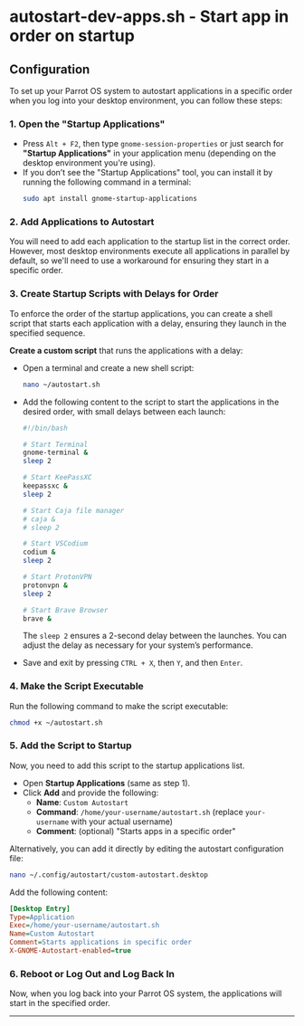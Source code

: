 # autostart-dev-apps.sh - Start app in order on startup

## Configuration

To set up your Parrot OS system to autostart applications in a specific order when you log into your desktop environment, you can follow these steps:

### 1. **Open the "Startup Applications"**
   - Press `Alt + F2`, then type `gnome-session-properties` or just search for **"Startup Applications"** in your application menu (depending on the desktop environment you're using).
   - If you don’t see the "Startup Applications" tool, you can install it by running the following command in a terminal:
     ```bash
     sudo apt install gnome-startup-applications
     ```

### 2. **Add Applications to Autostart**
   You will need to add each application to the startup list in the correct order. However, most desktop environments execute all applications in parallel by default, so we'll need to use a workaround for ensuring they start in a specific order.

### 3. **Create Startup Scripts with Delays for Order**
   To enforce the order of the startup applications, you can create a shell script that starts each application with a delay, ensuring they launch in the specified sequence.

   **Create a custom script** that runs the applications with a delay:

   - Open a terminal and create a new shell script:
     ```bash
     nano ~/autostart.sh
     ```
   - Add the following content to the script to start the applications in the desired order, with small delays between each launch:

     ```bash
     #!/bin/bash

     # Start Terminal
     gnome-terminal &
     sleep 2

     # Start KeePassXC
     keepassxc &
     sleep 2

     # Start Caja file manager
     # caja &
     # sleep 2

     # Start VSCodium
     codium &
     sleep 2

     # Start ProtonVPN
     protonvpn &
     sleep 2

     # Start Brave Browser
     brave &
     ```

     The `sleep 2` ensures a 2-second delay between the launches. You can adjust the delay as necessary for your system’s performance.

   - Save and exit by pressing `CTRL + X`, then `Y`, and then `Enter`.

### 4. **Make the Script Executable**
   Run the following command to make the script executable:
   ```bash
   chmod +x ~/autostart.sh
   ```

### 5. **Add the Script to Startup**
   Now, you need to add this script to the startup applications list.

   - Open **Startup Applications** (same as step 1).
   - Click **Add** and provide the following:
     - **Name**: `Custom Autostart`
     - **Command**: `/home/your-username/autostart.sh` (replace `your-username` with your actual username)
     - **Comment**: (optional) "Starts apps in a specific order"

   Alternatively, you can add it directly by editing the autostart configuration file:

   ```bash
   nano ~/.config/autostart/custom-autostart.desktop
   ```

   Add the following content:
   ```ini
   [Desktop Entry]
   Type=Application
   Exec=/home/your-username/autostart.sh
   Name=Custom Autostart
   Comment=Starts applications in specific order
   X-GNOME-Autostart-enabled=true
   ```

### 6. **Reboot or Log Out and Log Back In**
   Now, when you log back into your Parrot OS system, the applications will start in the specified order.

---
